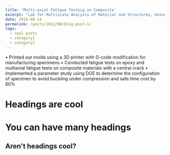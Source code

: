 ```yaml
---
title: 'Multi-axial Fatigue Testnig on Composite'
excerpt: "Lab for Multiscale Analysis of Material and Structures, University of Washington"
date: 2018-08-14
permalink: /posts/2012/08/blog-post-1/
tags:
  - cool posts
  - category1
  - category2
---
```




• Printed out molds using a 3D printer with G-code modification for manufacturing specimens 
• Conducted fatigue tests on epoxy and multiaxial fatigue tests on composite materials with a central crack
• Implemented a parameter study using DOE to determine the configuration of specimen to avoid buckling under compression and safe time cost by 60%

Headings are cool
======

You can have many headings
======

Aren't headings cool?
------
